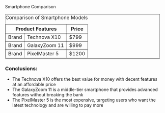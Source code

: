 <html lang="en">
<head>
    <meta charset="UTF-8">
    <meta name="viewport" content="width=device-width, initial-scale=1.0">
    Smartphone Comparison
</head>
<body>
 <table border="1">
        <caption>Comparison of Smartphone Models</caption>
        <thead>
            <tr>
                <th colspan="2">Product Features</th>
                <th>Price</th>
            </tr>
        </thead>
        <tbody>
            <tr>
                <td>Brand</td>
                <td>Technova X10</td>
                <td>$799</td>
            </tr>
            <tr>
                <td>Brand</td>
                <td>GalaxyZoom 11</td>
                <td>$999</td>
            </tr>
            <tr>
                <td>Brand</td>
                <td>PixelMaster 5</td>
                <td>$1200</td>
            </tr>
        </tbody>
    </table>
  <h3>Conclusions:</h3>
    <ul>
        <li>The Technova X10 offers the best value for money with decent features at an affordable price</li>
        <li>The GalaxyZoom 11 is a middle-tier smartphone that provides advanced features without breaking the bank</li>
        <li>The PixelMaster 5 is the most expensive, targeting users who want the latest technology and are willing to pay more</li>
    </ul>
</body>
</html>

